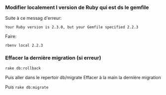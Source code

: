 ### Modifier localement l version de Ruby qui est ds le gemfile

Suite à ce messag d'erreur:

```Your Ruby version is 2.3.0, but your Gemfile specified 2.2.3```

Faire:

```rbenv local 2.2.3```

### Effacer la dernière migration (si erreur)

```rake db:rollback```

Puis aller dans le repertoir db/migrate
Effacer à la main la dernière migration

Puis ```rake db:migrate```
